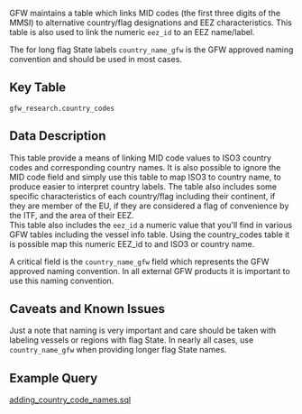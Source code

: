 
GFW maintains a table which links MID codes (the first three digits of the MMSI) to alternative country/flag designations and EEZ characteristics. This table is also used to link the numeric `eez_id` to an EEZ name/label.  
 
The for long flag State labels `country_name_gfw` is the GFW approved naming convention and should be used in most cases.

## Key Table

`gfw_research.country_codes`

## Data Description

This table provide a means of linking MID code values to ISO3 country codes and corresponding country names. It is also possible to ignore the MID code field and simply use this table to map ISO3 to country name, to produce easier to interpret country labels. The table also includes some specific characteristics of each country/flag including their continent, if they are member of the EU, if they are considered a flag of convenience by the ITF, and the area of their EEZ.   
This table also includes the `eez_id` a numeric value that you'll find in various GFW tables including the vessel info table. Using the country_codes table it is possible map this numeric EEZ_id to and ISO3 or country name.  
  
A critical field is the `country_name_gfw` field which represents the GFW approved naming convention. In all external GFW products it is important to use this naming convention.  

## Caveats and Known Issues
Just a note that naming is very important and care should be taken with labeling vessels or regions with flag State. In nearly all cases, use `country_name_gfw` when providing longer flag State names.


## Example Query

[adding_country_code_names.sql](https://github.com/GlobalFishingWatch/bigquery-documentation-wf827/blob/master/queries/examples/current/adding_country_code_names.sql)


